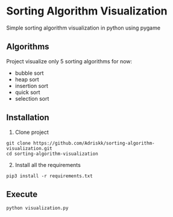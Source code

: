 # Sorting Algorithm Visualization
Simple sorting algorithm visualization in python using pygame

## Algorithms
Project visualize only 5 sorting algorithms for now:
  * bubble sort
  * heap sort
  * insertion sort
  * quick sort
  * selection sort

## Installation
1. Clone project

```git
git clone https://github.com/Adriskk/sorting-algorithm-visualization.git
cd sorting-algorithm-visualization
```

2. Install all the requirements

```git
pip3 install -r requirements.txt
```

## Execute
```git
python visualization.py

